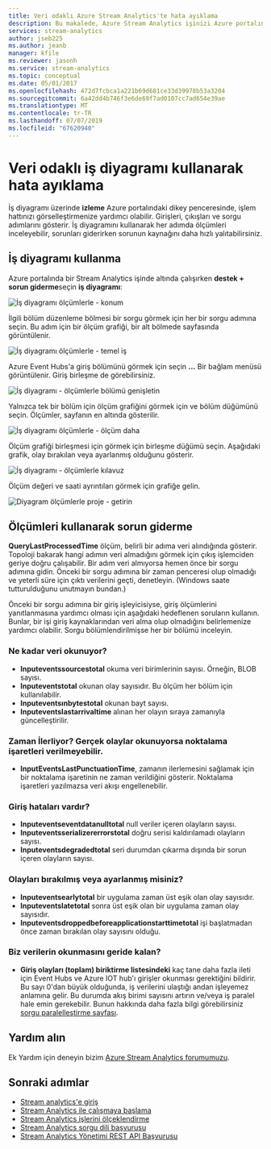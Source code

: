 ```yaml
---
title: Veri odaklı Azure Stream Analytics'te hata ayıklama
description: Bu makalede, Azure Stream Analytics işinizi Azure portalında iş diyagramı ve ölçümleri kullanarak sorun giderme açıklar.
services: stream-analytics
author: jseb225
ms.author: jeanb
manager: kfile
ms.reviewer: jasonh
ms.service: stream-analytics
ms.topic: conceptual
ms.date: 05/01/2017
ms.openlocfilehash: 472d7fcbca1a221b69d681ce33d39978b53a3204
ms.sourcegitcommit: 6a42dd4b746f3e6de69f7ad0107cc7ad654e39ae
ms.translationtype: MT
ms.contentlocale: tr-TR
ms.lasthandoff: 07/07/2019
ms.locfileid: "67620940"
---
```

# <a name="data-driven-debugging-by-using-the-job-diagram"></a>Veri odaklı iş diyagramı kullanarak hata ayıklama

İş diyagramı üzerinde **izleme** Azure portalındaki dikey penceresinde, işlem hattınızı görselleştirmenize yardımcı olabilir. Girişleri, çıkışları ve sorgu adımlarını gösterir. İş diyagramını kullanarak her adımda ölçümleri inceleyebilir, sorunları giderirken sorunun kaynağını daha hızlı yalıtabilirsiniz.

## <a name="using-the-job-diagram"></a>İş diyagramı kullanma

Azure portalında bir Stream Analytics işinde altında çalışırken **destek + sorun giderme**seçin **iş diyagramı**:

![İş diyagramı ölçümlerle - konum](./media/stream-analytics-job-diagram-with-metrics/stream-analytics-job-diagram-with-metrics-portal-1.png)

İlgili bölüm düzenleme bölmesi bir sorgu görmek için her bir sorgu adımına seçin. Bu adım için bir ölçüm grafiği, bir alt bölmede sayfasında görüntülenir.

![İş diyagramı ölçümlerle - temel iş](./media/stream-analytics-job-diagram-with-metrics/stream-analytics-job-diagram-with-metrics-portal-2.png)

Azure Event Hubs'a giriş bölümünü görmek için seçin **...** Bir bağlam menüsü görüntülenir. Giriş birleşme de görebilirsiniz.

![İş diyagramı - ölçümlerle bölümü genişletin](./media/stream-analytics-job-diagram-with-metrics/stream-analytics-job-diagram-with-metrics-portal-3.png)

Yalnızca tek bir bölüm için ölçüm grafiğini görmek için ve bölüm düğümünü seçin. Ölçümler, sayfanın en altında gösterilir.

![İş diyagramı ölçümlerle - ölçüm daha](./media/stream-analytics-job-diagram-with-metrics/stream-analytics-job-diagram-with-metrics-portal-4.png)

Ölçüm grafiği birleşmesi için görmek için birleşme düğümü seçin. Aşağıdaki grafik, olay bırakılan veya ayarlanmış olduğunu gösterir.

![İş diyagramı - ölçümlerle kılavuz](./media/stream-analytics-job-diagram-with-metrics/stream-analytics-job-diagram-with-metrics-portal-5.png)

Ölçüm değeri ve saati ayrıntıları görmek için grafiğe gelin.

![Diyagram ölçümlerle proje - getirin](./media/stream-analytics-job-diagram-with-metrics/stream-analytics-job-diagram-with-metrics-portal-6.png)

## <a name="troubleshoot-by-using-metrics"></a>Ölçümleri kullanarak sorun giderme

**QueryLastProcessedTime** ölçüm, belirli bir adıma veri alındığında gösterir. Topoloji bakarak hangi adımın veri almadığını görmek için çıkış işlemciden geriye doğru çalışabilir. Bir adım veri almıyorsa hemen önce bir sorgu adımına gidin. Önceki bir sorgu adımına bir zaman penceresi olup olmadığı ve yeterli süre için çıktı verilerini geçti, denetleyin. (Windows saate tutturulduğunu unutmayın bundan.)
 
Önceki bir sorgu adımına bir giriş işleyicisiyse, giriş ölçümlerini yanıtlanmasına yardımcı olması için aşağıdaki hedeflenen soruların kullanın. Bunlar, bir işi giriş kaynaklarından veri alma olup olmadığını belirlemenize yardımcı olabilir. Sorgu bölümlendirilmişse her bir bölümü inceleyin.
 
### <a name="how-much-data-is-being-read"></a>Ne kadar veri okunuyor?

*   **Inputeventssourcestotal** okuma veri birimlerinin sayısı. Örneğin, BLOB sayısı.
*   **Inputeventstotal** okunan olay sayısıdır. Bu ölçüm her bölüm için kullanılabilir.
*   **Inputeventsınbytestotal** okunan bayt sayısı.
*   **Inputeventslastarrivaltime** alınan her olayın sıraya zamanıyla güncelleştirilir.
 
### <a name="is-time-moving-forward-if-actual-events-are-read-punctuation-might-not-be-issued"></a>Zaman İlerliyor? Gerçek olaylar okunuyorsa noktalama işaretleri verilmeyebilir.

*   **InputEventsLastPunctuationTime**, zamanın ilerlemesini sağlamak için bir noktalama işaretinin ne zaman verildiğini gösterir. Noktalama işaretleri yazılmazsa veri akışı engellenebilir.
 
### <a name="are-there-any-errors-in-the-input"></a>Giriş hataları vardır?

*   **Inputeventseventdatanulltotal** null veriler içeren olayların sayısı.
*   **Inputeventsserializererrorstotal** doğru serisi kaldırılamadı olayların sayısı.
*   **Inputeventsdegradedtotal** seri durumdan çıkarma dışında bir sorun içeren olayların sayısı.
 
### <a name="are-events-being-dropped-or-adjusted"></a>Olayları bırakılmış veya ayarlanmış misiniz?

*   **Inputeventsearlytotal** bir uygulama zaman üst eşik olan olay sayısıdır.
*   **Inputeventslatetotal** sonra üst eşik olan bir uygulama zaman olay sayısıdır.
*   **Inputeventsdroppedbeforeapplicationstarttimetotal** işi başlatmadan önce zaman bırakılan olay sayısını olduğu.
 
### <a name="are-we-falling-behind-in-reading-data"></a>Biz verilerin okunmasını geride kalan?

*   **Giriş olayları (toplam) biriktirme listesindeki** kaç tane daha fazla ileti için Event Hubs ve Azure IOT hub'ı girişler okunması gerektiğini bildirir. Bu sayı 0'dan büyük olduğunda, iş verilerini ulaştığı andan işleyemez anlamına gelir. Bu durumda akış birimi sayısını artırın ve/veya iş paralel hale emin gerekebilir. Bunun hakkında daha fazla bilgi görebilirsiniz [sorgu paralelleştirme sayfası](https://docs.microsoft.com/azure/stream-analytics/stream-analytics-parallelization). 


## <a name="get-help"></a>Yardım alın
Ek Yardım için deneyin bizim [Azure Stream Analytics forumumuzu](https://social.msdn.microsoft.com/Forums/azure/home?forum=AzureStreamAnalytics). 

## <a name="next-steps"></a>Sonraki adımlar
* [Stream analytics'e giriş](stream-analytics-introduction.md)
* [Stream Analytics ile çalışmaya başlama](stream-analytics-real-time-fraud-detection.md)
* [Stream Analytics işlerini ölçeklendirme](stream-analytics-scale-jobs.md)
* [Stream Analytics sorgu dili başvurusu](https://docs.microsoft.com/stream-analytics-query/stream-analytics-query-language-reference)
* [Stream Analytics Yönetimi REST API Başvurusu](https://msdn.microsoft.com/library/azure/dn835031.aspx)

